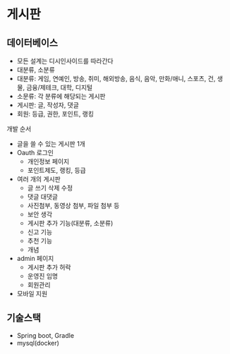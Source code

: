 # 게시판

## 데이터베이스
- 모든 설계는 디시인사이드를 따라간다
- 대분류, 소분류
- 대분류: 게임, 연예인, 방송, 취미, 해외방송, 음식, 음악, 만화/애니, 스포츠, 건, 생물, 금융/제테크, 대학, 디지털
- 소문류: 각 분류에 해당되는 게시판
- 게시판: 글, 작성자, 댓글
- 회원: 등급, 권한, 포인트, 랭킹

개발 순서
- 글을 쓸 수 있는 게시판 1개
- Oauth 로그인
    - 개인정보 페이지
    - 포인트제도, 랭킹, 등급
- 여러 개의 게시판
    - 글 쓰기 삭제 수정
    - 댓글 대댓글
    - 사진첨부, 동영상 첨부, 파일 첨부 등
    - 보안 생각
    - 게시판 추가 기능(대분류, 소분류)
    - 신고 기능
    - 추천 기능
    - 개념
- admin 페이지
    - 게시판 추가 허락
    - 운영진 임명
    - 회원관리
- 모바일 지원

## 기술스택
- Spring boot, Gradle
- mysql(docker)

